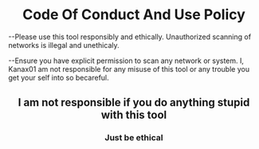 <h1 align="center"> Code Of Conduct And Use Policy</h1>
<p></p>
<p>--Please use this tool responsibly and ethically. Unauthorized scanning of networks is illegal and unethicaly.</p>
<p>--Ensure you have explicit permission to scan any network or system. I, Kanax01 am not responsible for any
  misuse of this tool or any trouble you get your self into so becareful.</p>
<p></p>
<h2 align="center"> I am not responsible if you do anything stupid with this tool</h2>
<h3 align="center"> Just be ethical</h3>
